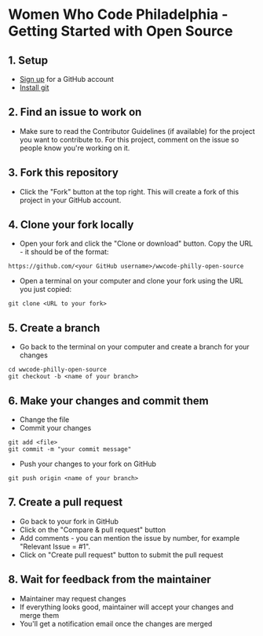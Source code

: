 # Women Who Code Philadelphia - Getting Started with Open Source

## 1. Setup
* [Sign up](https://github.com/join) for a GitHub account
* [Install git](https://help.github.com/articles/set-up-git/)

## 2. Find an issue to work on
* Make sure to read the Contributor Guidelines (if available) for the project you want to contribute to. For this project, comment on the issue so people know you're working on it.

## 3. Fork this repository
* Click the "Fork" button at the top right. This will create a fork of this project in your GitHub account.

## 4. Clone your fork locally
* Open your fork and click the "Clone or download" button. Copy the URL - it should be of the format: 
```
https://github.com/<your GitHub username>/wwcode-philly-open-source
```
* Open a terminal on your computer and clone your fork using the URL you just copied:
```
git clone <URL to your fork>
```

## 5. Create a branch
* Go back to the terminal on your computer and create a branch for your changes
```
cd wwcode-philly-open-source
git checkout -b <name of your branch>
```

## 6. Make your changes and commit them
* Change the file
* Commit your changes
```
git add <file>
git commit -m "your commit message"
```
* Push your changes to your fork on GitHub
```
git push origin <name of your branch>
```

## 7. Create a pull request
* Go back to your fork in GitHub
* Click on the "Compare & pull request" button
* Add comments - you can mention the issue by number, for example "Relevant Issue = #1".
* Click on "Create pull request" button to submit the pull request

## 8. Wait for feedback from the maintainer
* Maintainer may request changes
* If everything looks good, maintainer will accept your changes and merge them
* You'll get a notification email once the changes are merged
